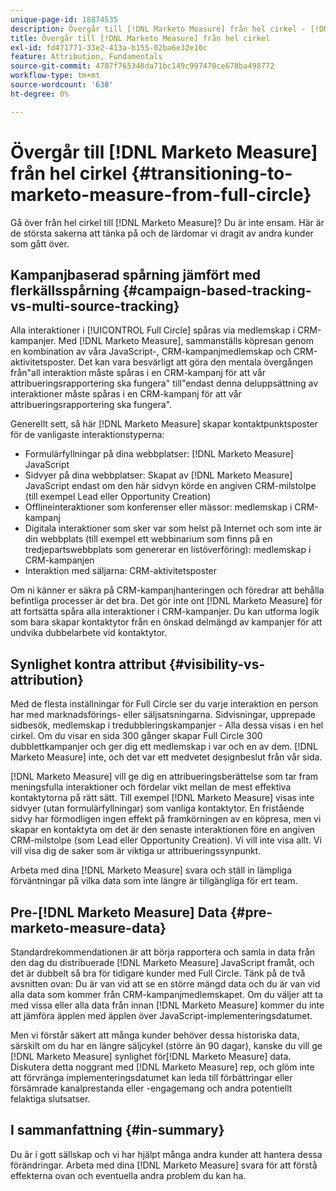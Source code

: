 ```yaml
---
unique-page-id: 18874535
description: Övergår till [!DNL Marketo Measure] från hel cirkel - [!DNL Marketo Measure]
title: Övergår till [!DNL Marketo Measure] från hel cirkel
exl-id: fd471771-33e2-413a-b155-02ba6e32e10c
feature: Attribution, Fundamentals
source-git-commit: 4787f765348da71bc149c997470ce678ba498772
workflow-type: tm+mt
source-wordcount: '630'
ht-degree: 0%

---
```


# Övergår till [!DNL Marketo Measure] från hel cirkel {#transitioning-to-marketo-measure-from-full-circle}

Gå över från hel cirkel till [!DNL Marketo Measure]? Du är inte ensam. Här är de största sakerna att tänka på och de lärdomar vi dragit av andra kunder som gått över.

## Kampanjbaserad spårning jämfört med flerkällsspårning {#campaign-based-tracking-vs-multi-source-tracking}

Alla interaktioner i [!UICONTROL Full Circle] spåras via medlemskap i CRM-kampanjer. Med [!DNL Marketo Measure], sammanställs köpresan genom en kombination av våra JavaScript-, CRM-kampanjmedlemskap och CRM-aktivitetsposter. Det kan vara besvärligt att göra den mentala övergången från&quot;all interaktion måste spåras i en CRM-kampanj för att vår attribueringsrapportering ska fungera&quot; till&quot;endast denna deluppsättning av interaktioner måste spåras i en CRM-kampanj för att vår attribueringsrapportering ska fungera&quot;.

Generellt sett, så här [!DNL Marketo Measure] skapar kontaktpunktsposter för de vanligaste interaktionstyperna:

* Formulärfyllningar på dina webbplatser: [!DNL Marketo Measure] JavaScript
* Sidvyer på dina webbplatser: Skapat av [!DNL Marketo Measure] JavaScript endast om den här sidvyn körde en angiven CRM-milstolpe (till exempel Lead eller Opportunity Creation)
* Offlineinteraktioner som konferenser eller mässor: medlemskap i CRM-kampanj
* Digitala interaktioner som sker var som helst på Internet och som inte är din webbplats (till exempel ett webbinarium som finns på en tredjepartswebbplats som genererar en listöverföring): medlemskap i CRM-kampanjen
* Interaktion med säljarna: CRM-aktivitetsposter

Om ni känner er säkra på CRM-kampanjhanteringen och föredrar att behålla befintliga processer är det bra. Det gör inte ont [!DNL Marketo Measure] för att fortsätta spåra alla interaktioner i CRM-kampanjer. Du kan utforma logik som bara skapar kontaktytor från en önskad delmängd av kampanjer för att undvika dubbelarbete vid kontaktytor.

## Synlighet kontra attribut {#visibility-vs-attribution}

Med de flesta inställningar för Full Circle ser du varje interaktion en person har med marknadsförings- eller säljsatsningarna. Sidvisningar, upprepade sidbesök, medlemskap i tredubbleringskampanjer - Alla dessa visas i en hel cirkel. Om du visar en sida 300 gånger skapar Full Circle 300 dubblettkampanjer och ger dig ett medlemskap i var och en av dem. [!DNL Marketo Measure] inte, och det var ett medvetet designbeslut från vår sida.

[!DNL Marketo Measure] vill ge dig en attribueringsberättelse som tar fram meningsfulla interaktioner och fördelar vikt mellan de mest effektiva kontaktytorna på rätt sätt. Till exempel [!DNL Marketo Measure] visas inte sidvyer (utan formulärfyllningar) som vanliga kontaktytor. En fristående sidvy har förmodligen ingen effekt på framkörningen av en köpresa, men vi skapar en kontaktyta om det är den senaste interaktionen före en angiven CRM-milstolpe (som Lead eller Opportunity Creation). Vi vill inte visa allt. Vi vill visa dig de saker som är viktiga ur attribueringssynpunkt.

Arbeta med dina [!DNL Marketo Measure] svara och ställ in lämpliga förväntningar på vilka data som inte längre är tillgängliga för ert team.

## Pre-[!DNL Marketo Measure] Data {#pre-marketo-measure-data}

Standardrekommendationen är att börja rapportera och samla in data från den dag du distribuerade [!DNL Marketo Measure] JavaScript framåt, och det är dubbelt så bra för tidigare kunder med Full Circle. Tänk på de två avsnitten ovan: Du är van vid att se en större mängd data och du är van vid alla data som kommer från CRM-kampanjmedlemskapet. Om du väljer att ta med vissa eller alla data från innan [!DNL Marketo Measure] kommer du inte att jämföra äpplen med äpplen över JavaScript-implementeringsdatumet.

Men vi förstår säkert att många kunder behöver dessa historiska data, särskilt om du har en längre säljcykel (större än 90 dagar), kanske du vill ge [!DNL Marketo Measure] synlighet för[!DNL Marketo Measure] data. Diskutera detta noggrant med [!DNL Marketo Measure] rep, och glöm inte att förvränga implementeringsdatumet kan leda till förbättringar eller försämrade kanalprestanda eller -engagemang och andra potentiellt felaktiga slutsatser.

## I sammanfattning {#in-summary}

Du är i gott sällskap och vi har hjälpt många andra kunder att hantera dessa förändringar. Arbeta med dina [!DNL Marketo Measure] svara för att förstå effekterna ovan och eventuella andra problem du kan ha.
